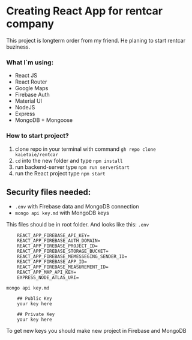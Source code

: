 # Creating React App for rentcar company

This project is longterm order from my friend. He planing to start rentcar buziness. 

### What I`m using:
* React JS
* React Router
* Google Maps
* Firebase Auth
* Material UI
* NodeJS 
* Express
* MongoDB + Mongoose

### How to start project?

1. clone repo in your terminal with command `gh repo clone kaietaie/rentcar`
2. `cd` into the new folder and type `npm install`
3. run backend-server type `npm run serverStart`
4. run the React project type `npm start`

## Security files needed:
* `.env` with Firebase data and MongoDB connection
* `mongo api key.md` with MongoDB keys

This files should be in root folder. And looks like this: 
`.env`
```
    REACT_APP_FIREBASE_API_KEY=
    REACT_APP_FIREBASE_AUTH_DOMAIN=
    REACT_APP_FIREBASE_PROJECT_ID=
    REACT_APP_FIREBASE_STORAGE_BUCKET=
    REACT_APP_FIREBASE_MEMESSEGING_SENDER_ID=
    REACT_APP_FIREBASE_APP_ID=
    REACT_APP_FIREBASE_MEASUREMENT_ID=
    REACT_APP_MAP_API_KEY=
    EXPRESS_NODE_ATLAS_URI=
```

`mongo api key.md`

```
    ## Public Key
    your key here
    
    ## Private Key
    your key here
```

To get new keys you should make new project in Firebase and MongoDB 